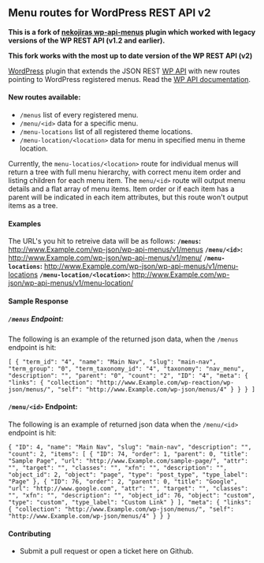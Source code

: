 ## Menu routes for WordPress REST API v2

**This is a fork of [nekojiras wp-api-menus](https://github.com/nekojira/wp-api-menus) plugin which worked with legacy versions of the WP REST API (v1.2 and earlier).**

**This fork works with the most up to date version of the WP REST API (v2)**

[WordPress](http://www.wordpress.org/) plugin that extends the JSON REST [WP API](https://github.com/WP-API/WP-API) with new routes pointing to WordPress registered menus. Read the [WP API documentation](http://wp-api.org/).

#### New routes available:

- `/menus` list of every registered menu.
- `/menu/<id>` data for a specific menu.
- `/menu-locations` list of all registered theme locations.
- `/menu-location/<location>` data for menu in specified menu in theme location. 

Currently, the `menu-locatios/<location>` route for individual menus will return a tree with full menu hierarchy, with correct menu item order and listing children for each menu item. The `menu/<id>` route will output menu details and a flat array of menu items. Item order or if each item has a parent will be indicated in each item attributes, but this route won't output items as a tree. 

#### Examples

The URL's you hit to retreive data will be as follows:
**`/menus`:**
http://www.Example.com/wp-json/wp-api-menus/v1/menus
**`/menu/<id>`:**
http://www.Example.com/wp-json/wp-api-menus/v1/menu/<id>
**`/menu-locations`:**
http://www.Example.com/wp-json/wp-api-menus/v1/menu-locations
**`/menu-location/<location>`:**
http://www.Example.com/wp-json/wp-api-menus/v1/menu-location/<location>

#### Sample Response

##### `/menus` Endpoint:

The following is an example of the returned json data, when the `/menus` endpoint is hit:

`
[
  {
    "term_id": "4",
    "name": "Main Nav",
    "slug": "main-nav",
    "term_group": "0",
    "term_taxonomy_id": "4",
    "taxonomy": "nav_menu",
    "description": "",
    "parent": "0",
    "count": "2",
    "ID": "4",
    "meta": {
      "links": {
        "collection": "http://www.Example.com/wp-reaction/wp-json/menus/",
        "self": "http://www.Example.com/wp-json/menus/4"
      }
    }
  }
]
`
#### `/menu/<id>` Endpoint:

The following is an example of returned json data when the `/menu/<id>` endpoint is hit:

`
{
  "ID": 4,
  "name": "Main Nav",
  "slug": "main-nav",
  "description": "",
  "count": 2,
  "items": [
    {
      "ID": 74,
      "order": 1,
      "parent": 0,
      "title": "Sample Page",
      "url": "http://www.Example.com/sample-page/",
      "attr": "",
      "target": "",
      "classes": "",
      "xfn": "",
      "description": "",
      "object_id": 2,
      "object": "page",
      "type": "post_type",
      "type_label": "Page"
    },
    {
      "ID": 76,
      "order": 2,
      "parent": 0,
      "title": "Google",
      "url": "http://www.google.com",
      "attr": "",
      "target": "",
      "classes": "",
      "xfn": "",
      "description": "",
      "object_id": 76,
      "object": "custom",
      "type": "custom",
      "type_label": "Custom Link"
    }
  ],
  "meta": {
    "links": {
      "collection": "http://www.Example.com/wp-json/menus/",
      "self": "http://www.Example.com/wp-json/menus/4"
    }
  }
}
`

#### Contributing

* Submit a pull request or open a ticket here on Github. 